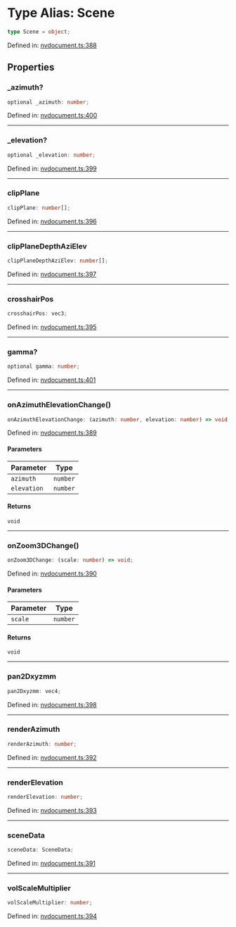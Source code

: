 # Type Alias: Scene

```ts
type Scene = object;
```

Defined in: [nvdocument.ts:388](https://github.com/niivue/niivue/blob/main/packages/niivue/src/nvdocument.ts#L388)

## Properties

### \_azimuth?

```ts
optional _azimuth: number;
```

Defined in: [nvdocument.ts:400](https://github.com/niivue/niivue/blob/main/packages/niivue/src/nvdocument.ts#L400)

---

### \_elevation?

```ts
optional _elevation: number;
```

Defined in: [nvdocument.ts:399](https://github.com/niivue/niivue/blob/main/packages/niivue/src/nvdocument.ts#L399)

---

### clipPlane

```ts
clipPlane: number[];
```

Defined in: [nvdocument.ts:396](https://github.com/niivue/niivue/blob/main/packages/niivue/src/nvdocument.ts#L396)

---

### clipPlaneDepthAziElev

```ts
clipPlaneDepthAziElev: number[];
```

Defined in: [nvdocument.ts:397](https://github.com/niivue/niivue/blob/main/packages/niivue/src/nvdocument.ts#L397)

---

### crosshairPos

```ts
crosshairPos: vec3;
```

Defined in: [nvdocument.ts:395](https://github.com/niivue/niivue/blob/main/packages/niivue/src/nvdocument.ts#L395)

---

### gamma?

```ts
optional gamma: number;
```

Defined in: [nvdocument.ts:401](https://github.com/niivue/niivue/blob/main/packages/niivue/src/nvdocument.ts#L401)

---

### onAzimuthElevationChange()

```ts
onAzimuthElevationChange: (azimuth: number, elevation: number) => void;
```

Defined in: [nvdocument.ts:389](https://github.com/niivue/niivue/blob/main/packages/niivue/src/nvdocument.ts#L389)

#### Parameters

| Parameter   | Type     |
| ----------- | -------- |
| `azimuth`   | `number` |
| `elevation` | `number` |

#### Returns

`void`

---

### onZoom3DChange()

```ts
onZoom3DChange: (scale: number) => void;
```

Defined in: [nvdocument.ts:390](https://github.com/niivue/niivue/blob/main/packages/niivue/src/nvdocument.ts#L390)

#### Parameters

| Parameter | Type     |
| --------- | -------- |
| `scale`   | `number` |

#### Returns

`void`

---

### pan2Dxyzmm

```ts
pan2Dxyzmm: vec4;
```

Defined in: [nvdocument.ts:398](https://github.com/niivue/niivue/blob/main/packages/niivue/src/nvdocument.ts#L398)

---

### renderAzimuth

```ts
renderAzimuth: number;
```

Defined in: [nvdocument.ts:392](https://github.com/niivue/niivue/blob/main/packages/niivue/src/nvdocument.ts#L392)

---

### renderElevation

```ts
renderElevation: number;
```

Defined in: [nvdocument.ts:393](https://github.com/niivue/niivue/blob/main/packages/niivue/src/nvdocument.ts#L393)

---

### sceneData

```ts
sceneData: SceneData;
```

Defined in: [nvdocument.ts:391](https://github.com/niivue/niivue/blob/main/packages/niivue/src/nvdocument.ts#L391)

---

### volScaleMultiplier

```ts
volScaleMultiplier: number;
```

Defined in: [nvdocument.ts:394](https://github.com/niivue/niivue/blob/main/packages/niivue/src/nvdocument.ts#L394)
